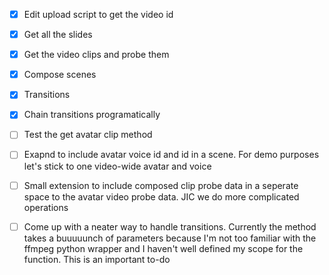- [x] Edit upload script to get the video id
- [x] Get all the slides
- [x] Get the video clips and probe them
- [x] Compose scenes
- [x] Transitions
- [x] Chain transitions programatically

- [ ] Test the get avatar clip method
- [ ] Exapnd to include avatar voice id and id in a scene. For demo purposes let's stick to one video-wide avatar and voice
- [ ] Small extension to include composed clip probe data in a seperate space to the avatar video probe data. JIC we do more complicated operations
- [ ] Come up with a neater way to handle transitions. Currently the method takes a buuuuunch of parameters because I'm not too familiar with the ffmpeg python wrapper and I haven't well defined my scope for the function. This is an important to-do